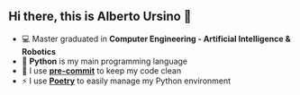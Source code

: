## Hi there, this is Alberto Ursino 👋

- 💻 Master graduated in **Computer Engineering - Artificial Intelligence & Robotics**
- 🐍 **Python** is my main programming language
- 🧼 I use **[pre-commit](https://pre-commit.com/)** to keep my code clean
- ⚡ I use **[Poetry](https://python-poetry.org/)** to easily manage my Python environment
<!--- 
---
<div align="center">

![](https://komarev.com/ghpvc/?username=albertoursino&color=blueviolet&style=for-the-badge)

</div>
<!--- 
emoji: https://www.webfx.com/tools/emoji-cheat-sheet/
-->
